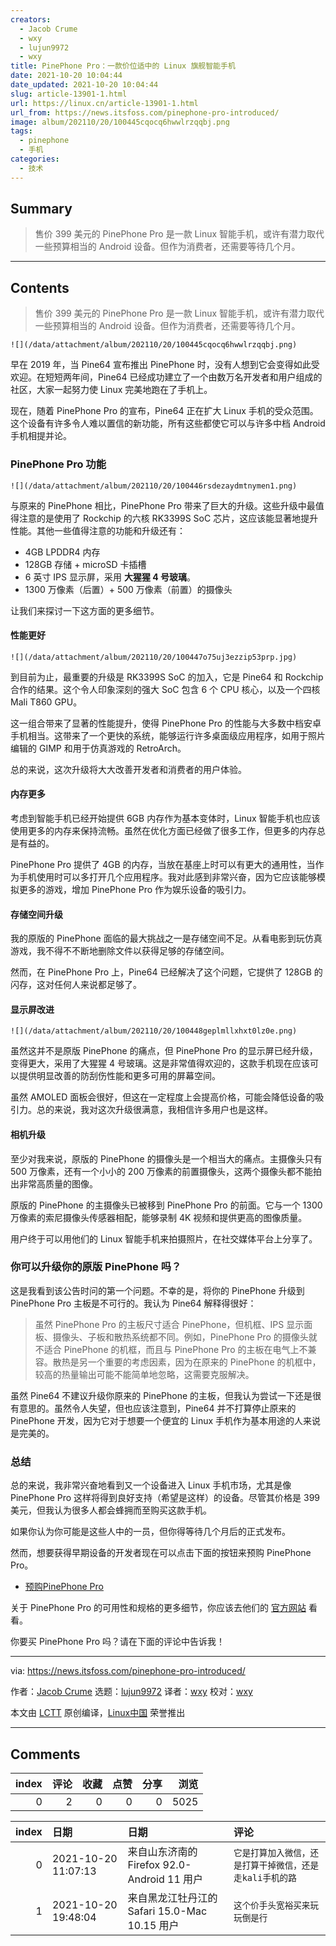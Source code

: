 ```yaml
---
creators:
  - Jacob Crume
  - wxy
  - lujun9972
  - wxy
title: PinePhone Pro：一款价位适中的 Linux 旗舰智能手机
date: 2021-10-20 10:04:44
date_updated: 2021-10-20 10:04:44
slug: article-13901-1.html
url: https://linux.cn/article-13901-1.html
url_from: https://news.itsfoss.com/pinephone-pro-introduced/
image: album/202110/20/100445cqocq6hwwlrzqqbj.png
tags:
  - pinephone
  - 手机
categories:
  - 技术
---
```


## Summary

> 售价 399 美元的 PinePhone Pro 是一款 Linux 智能手机，或许有潜力取代一些预算相当的 Android 设备。但作为消费者，还需要等待几个月。

***

<!-- more -->

## Contents

> 
> 售价 399 美元的 PinePhone Pro 是一款 Linux 智能手机，或许有潜力取代一些预算相当的 Android 设备。但作为消费者，还需要等待几个月。
> 
> 
> 

`![](/data/attachment/album/202110/20/100445cqocq6hwwlrzqqbj.png)`

早在 2019 年，当 Pine64 宣布推出 PinePhone 时，没有人想到它会变得如此受欢迎。在短短两年间，Pine64 已经成功建立了一个由数万名开发者和用户组成的社区，大家一起努力使 Linux 完美地跑在了手机上。

现在，随着 PinePhone Pro 的宣布，Pine64 正在扩大 Linux 手机的受众范围。这个设备有许多令人难以置信的新功能，所有这些都使它可以与许多中档 Android 手机相提并论。

### PinePhone Pro 功能

`![](/data/attachment/album/202110/20/100446rsdezaydmtnymen1.png)`

与原来的 PinePhone 相比，PinePhone Pro 带来了巨大的升级。这些升级中最值得注意的是使用了 Rockchip 的六核 RK3399S SoC 芯片，这应该能显著地提升性能。其他一些值得注意的功能和升级还有：

* 4GB LPDDR4 内存
* 128GB 存储 + microSD 卡插槽
* 6 英寸 IPS 显示屏，采用 **大猩猩 4 号玻璃**。
* 1300 万像素（后置）+ 500 万像素（前置）的摄像头

让我们来探讨一下这方面的更多细节。

#### 性能更好

`![](/data/attachment/album/202110/20/100447o75uj3ezzip53prp.jpg)`

到目前为止，最重要的升级是 RK3399S SoC 的加入，它是 Pine64 和 Rockchip 合作的结果。这个令人印象深刻的强大 SoC 包含 6 个 CPU 核心，以及一个四核 Mali T860 GPU。

这一组合带来了显著的性能提升，使得 PinePhone Pro 的性能与大多数中档安卓手机相当。这带来了一个更快的系统，能够运行许多桌面级应用程序，如用于照片编辑的 GIMP 和用于仿真游戏的 RetroArch。

总的来说，这次升级将大大改善开发者和消费者的用户体验。

#### 内存更多

考虑到智能手机已经开始提供 6GB 内存作为基本变体时，Linux 智能手机也应该使用更多的内存来保持流畅。虽然在优化方面已经做了很多工作，但更多的内存总是有益的。

PinePhone Pro 提供了 4GB 的内存，当放在基座上时可以有更大的通用性，当作为手机使用时可以多打开几个应用程序。我对此感到非常兴奋，因为它应该能够模拟更多的游戏，增加 PinePhone Pro 作为娱乐设备的吸引力。

#### 存储空间升级

我的原版的 PinePhone 面临的最大挑战之一是存储空间不足。从看电影到玩仿真游戏，我不得不不断地删除文件以获得足够的存储空间。

然而，在 PinePhone Pro 上，Pine64 已经解决了这个问题，它提供了 128GB 的闪存，这对任何人来说都足够了。

#### 显示屏改进

`![](/data/attachment/album/202110/20/100448geplmllxhxt0lz0e.png)`

虽然这并不是原版 PinePhone 的痛点，但 PinePhone Pro 的显示屏已经升级，变得更大，采用了大猩猩 4 号玻璃。这是非常值得欢迎的，这款手机现在应该可以提供明显改善的防刮伤性能和更多可用的屏幕空间。

虽然 AMOLED 面板会很好，但这在一定程度上会提高价格，可能会降低设备的吸引力。总的来说，我对这次升级很满意，我相信许多用户也是这样。

#### 相机升级

至少对我来说，原版的 PinePhone 的摄像头是一个相当大的痛点。主摄像头只有 500 万像素，还有一个小小的 200 万像素的前置摄像头，这两个摄像头都不能拍出非常高质量的图像。

原版的 PinePhone 的主摄像头已被移到 PinePhone Pro 的前面。它与一个 1300 万像素的索尼摄像头传感器相配，能够录制 4K 视频和提供更高的图像质量。

用户终于可以用他们的 Linux 智能手机来拍摄照片，在社交媒体平台上分享了。

### 你可以升级你的原版 PinePhone 吗？

这是我看到该公告时问的第一个问题。不幸的是，将你的 PinePhone 升级到 PinePhone Pro 主板是不可行的。我认为 Pine64 解释得很好：

> 
> 虽然 PinePhone Pro 的主板尺寸适合 PinePhone，但机框、IPS 显示面板、摄像头、子板和散热系统都不同。例如，PinePhone Pro 的摄像头就不适合 PinePhone 的机框，而且与 PinePhone Pro 的主板在电气上不兼容。散热是另一个重要的考虑因素，因为在原来的 PinePhone 的机框中，较高的热量输出可能不能简单地忽略，这需要克服解决。
> 
> 
> 

虽然 Pine64 不建议升级你原来的 PinePhone 的主板，但我认为尝试一下还是很有意思的。虽然令人失望，但也应该注意到，Pine64 并不打算停止原来的 PinePhone 开发，因为它对于想要一个便宜的 Linux 手机作为基本用途的人来说是完美的。

### 总结

总的来说，我非常兴奋地看到又一个设备进入 Linux 手机市场，尤其是像 PinePhone Pro 这样将得到良好支持（希望是这样）的设备。尽管其价格是 399 美元，但我认为很多人都会蜂拥而至购买这款手机。

如果你认为你可能是这些人中的一员，但你得等待几个月后的正式发布。

然而，想要获得早期设备的开发者现在可以点击下面的按钮来预购 PinePhone Pro。

* [预购PinePhone Pro](https://preorder.pine64.org/)

关于 PinePhone Pro 的可用性和规格的更多细节，你应该去他们的 [官方网站](https://www.pine64.org/pinephonepro/) 看看。

你要买 PinePhone Pro 吗？请在下面的评论中告诉我！

---

via: <https://news.itsfoss.com/pinephone-pro-introduced/>

作者：[Jacob Crume](https://news.itsfoss.com/author/jacob/) 选题：[lujun9972](https://github.com/lujun9972) 译者：[wxy](https://github.com/wxy) 校对：[wxy](https://github.com/wxy)

本文由 [LCTT](https://github.com/LCTT/TranslateProject) 原创编译，[Linux中国](https://linux.cn/) 荣誉推出

***

## Comments


|   index |   评论 |   收藏 |   点赞 |   分享 |   浏览 |
|--------:|-------:|-------:|-------:|-------:|-------:|
|       0 |      2 |      0 |      0 |      0 |   5025 |

|   index | 日期                | 日期                                          | 评论                                                     |
|--------:|:--------------------|:----------------------------------------------|:---------------------------------------------------------|
|       0 | 2021-10-20 11:07:13 | 来自山东济南的 Firefox 92.0-Android 11 用户   | `它是打算加入微信，还是打算干掉微信，还是走kali手机的路` |
|       1 | 2021-10-20 19:48:04 | 来自黑龙江牡丹江的 Safari 15.0-Mac 10.15 用户 | `这个价手头宽裕买来玩玩倒是行`                           |
